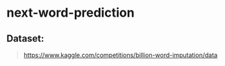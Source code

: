 # next-word-prediction
## Dataset:
> https://www.kaggle.com/competitions/billion-word-imputation/data
